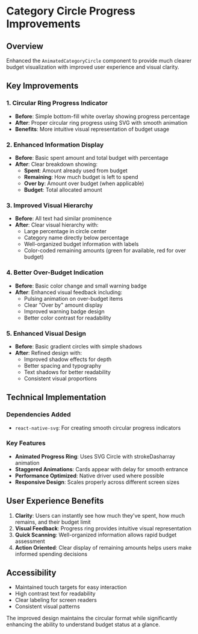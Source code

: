 # Category Circle Progress Improvements

## Overview
Enhanced the `AnimatedCategoryCircle` component to provide much clearer budget visualization with improved user experience and visual clarity.

## Key Improvements

### 1. Circular Ring Progress Indicator
- **Before**: Simple bottom-fill white overlay showing progress percentage
- **After**: Proper circular ring progress using SVG with smooth animation
- **Benefits**: More intuitive visual representation of budget usage

### 2. Enhanced Information Display
- **Before**: Basic spent amount and total budget with percentage
- **After**: Clear breakdown showing:
  - **Spent**: Amount already used from budget
  - **Remaining**: How much budget is left to spend
  - **Over by**: Amount over budget (when applicable)
  - **Budget**: Total allocated amount

### 3. Improved Visual Hierarchy
- **Before**: All text had similar prominence
- **After**: Clear visual hierarchy with:
  - Large percentage in circle center
  - Category name directly below percentage
  - Well-organized budget information with labels
  - Color-coded remaining amounts (green for available, red for over budget)

### 4. Better Over-Budget Indication
- **Before**: Basic color change and small warning badge
- **After**: Enhanced visual feedback including:
  - Pulsing animation on over-budget items
  - Clear "Over by" amount display
  - Improved warning badge design
  - Better color contrast for readability

### 5. Enhanced Visual Design
- **Before**: Basic gradient circles with simple shadows
- **After**: Refined design with:
  - Improved shadow effects for depth
  - Better spacing and typography
  - Text shadows for better readability
  - Consistent visual proportions

## Technical Implementation

### Dependencies Added
- `react-native-svg`: For creating smooth circular progress indicators

### Key Features
- **Animated Progress Ring**: Uses SVG Circle with strokeDasharray animation
- **Staggered Animations**: Cards appear with delay for smooth entrance
- **Performance Optimized**: Native driver used where possible
- **Responsive Design**: Scales properly across different screen sizes

## User Experience Benefits

1. **Clarity**: Users can instantly see how much they've spent, how much remains, and their budget limit
2. **Visual Feedback**: Progress ring provides intuitive visual representation
3. **Quick Scanning**: Well-organized information allows rapid budget assessment
4. **Action Oriented**: Clear display of remaining amounts helps users make informed spending decisions

## Accessibility
- Maintained touch targets for easy interaction
- High contrast text for readability
- Clear labeling for screen readers
- Consistent visual patterns

The improved design maintains the circular format while significantly enhancing the ability to understand budget status at a glance. 
